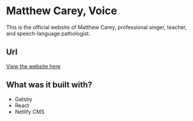 # Matthew Carey, Voice
This is the official website of Matthew Carey, professional singer, teacher, and speech-language pathologist.

## Url 
[View the website here](https://hardcore-ardinghelli-3848a2.netlify.app/)

## What was it built with?
- Gatsby
- React
- Netlify CMS